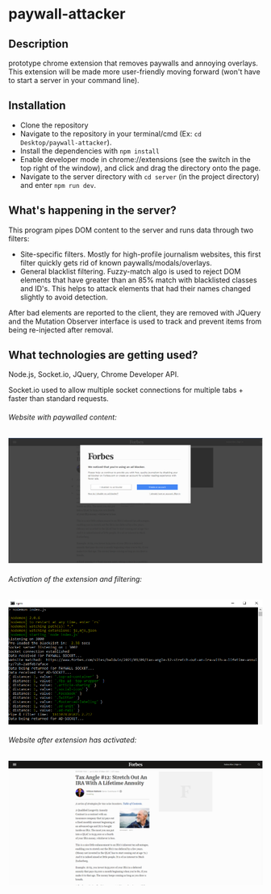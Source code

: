 # paywall-attacker

## Description
prototype chrome extension that removes paywalls and annoying overlays. This extension will be made more user-friendly moving forward (won't have to start a server in your command line).

## Installation
- Clone the repository
- Navigate to the repository in your terminal/cmd (Ex: `cd Desktop/paywall-attacker`).
- Install the dependencies with `npm install`
- Enable developer mode in chrome://extensions (see the switch in the top right of the window), and click and drag the directory onto the page.
- Navigate to the server directory with `cd server` (in the project directory) and enter `npm run dev`.

## What's happening in the server?
This program pipes DOM content to the server and runs data through two filters:
- Site-specific filters. Mostly for high-profile journalism websites, this first filter quickly gets rid of known paywalls/modals/overlays.
- General blacklist filtering. Fuzzy-match algo is used to reject DOM elements that have greater than an 85% match with blacklisted classes and ID's. This helps to attack elements that had their names changed slightly to avoid detection.

After bad elements are reported to the client, they are removed with JQuery and the Mutation Observer interface is used to track and prevent items from being re-injected after removal.

## What technologies are getting used?
Node.js, Socket.io, JQuery, Chrome Developer API.

Socket.io used to allow multiple socket connections for multiple tabs + faster than standard requests.

###### Website with paywalled content:
![Alt text](https://github.com/gregtuc/paywall-attacker/blob/main/images/example-image-2.png?raw=true "ImageOne")

###### Activation of the extension and filtering:
![Alt text](https://github.com/gregtuc/paywall-attacker/blob/main/images/example-image-3.PNG?raw=true "ImageTwo")

###### Website after extension has activated:
![Alt text](https://github.com/gregtuc/paywall-attacker/blob/main/images/example-image-4.PNG?raw=true "ImageThree")
